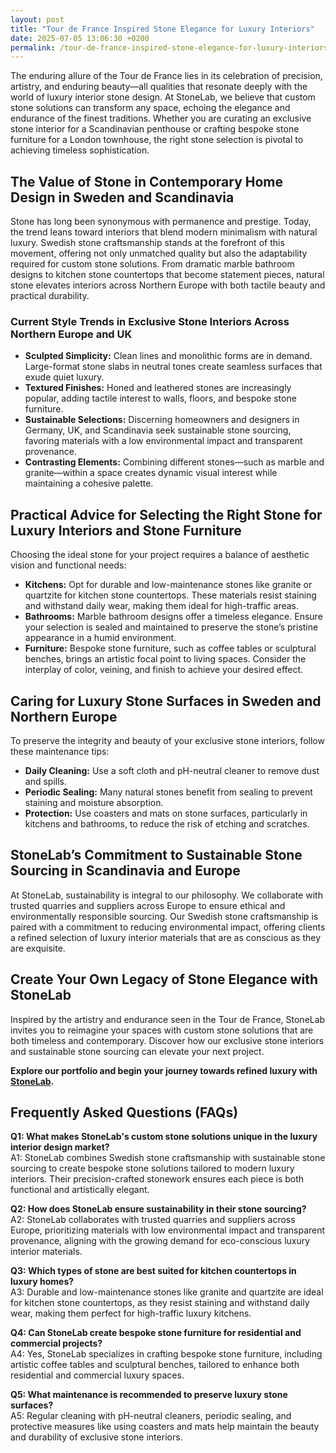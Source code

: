```yaml
---
layout: post
title: "Tour de France Inspired Stone Elegance for Luxury Interiors"
date: 2025-07-05 13:06:30 +0200
permalink: /tour-de-france-inspired-stone-elegance-for-luxury-interiors/
---
```

The enduring allure of the Tour de France lies in its celebration of precision, artistry, and enduring beauty—all qualities that resonate deeply with the world of luxury interior stone design. At StoneLab, we believe that custom stone solutions can transform any space, echoing the elegance and endurance of the finest traditions. Whether you are curating an exclusive stone interior for a Scandinavian penthouse or crafting bespoke stone furniture for a London townhouse, the right stone selection is pivotal to achieving timeless sophistication.

## The Value of Stone in Contemporary Home Design in Sweden and Scandinavia

Stone has long been synonymous with permanence and prestige. Today, the trend leans toward interiors that blend modern minimalism with natural luxury. Swedish stone craftsmanship stands at the forefront of this movement, offering not only unmatched quality but also the adaptability required for custom stone solutions. From dramatic marble bathroom designs to kitchen stone countertops that become statement pieces, natural stone elevates interiors across Northern Europe with both tactile beauty and practical durability.

### Current Style Trends in Exclusive Stone Interiors Across Northern Europe and UK

- **Sculpted Simplicity:** Clean lines and monolithic forms are in demand. Large-format stone slabs in neutral tones create seamless surfaces that exude quiet luxury.
- **Textured Finishes:** Honed and leathered stones are increasingly popular, adding tactile interest to walls, floors, and bespoke stone furniture.
- **Sustainable Selections:** Discerning homeowners and designers in Germany, UK, and Scandinavia seek sustainable stone sourcing, favoring materials with a low environmental impact and transparent provenance.
- **Contrasting Elements:** Combining different stones—such as marble and granite—within a space creates dynamic visual interest while maintaining a cohesive palette.

## Practical Advice for Selecting the Right Stone for Luxury Interiors and Stone Furniture

Choosing the ideal stone for your project requires a balance of aesthetic vision and functional needs:

- **Kitchens:** Opt for durable and low-maintenance stones like granite or quartzite for kitchen stone countertops. These materials resist staining and withstand daily wear, making them ideal for high-traffic areas.
- **Bathrooms:** Marble bathroom designs offer a timeless elegance. Ensure your selection is sealed and maintained to preserve the stone’s pristine appearance in a humid environment.
- **Furniture:** Bespoke stone furniture, such as coffee tables or sculptural benches, brings an artistic focal point to living spaces. Consider the interplay of color, veining, and finish to achieve your desired effect.

## Caring for Luxury Stone Surfaces in Sweden and Northern Europe

To preserve the integrity and beauty of your exclusive stone interiors, follow these maintenance tips:

- **Daily Cleaning:** Use a soft cloth and pH-neutral cleaner to remove dust and spills.
- **Periodic Sealing:** Many natural stones benefit from sealing to prevent staining and moisture absorption.
- **Protection:** Use coasters and mats on stone surfaces, particularly in kitchens and bathrooms, to reduce the risk of etching and scratches.

## StoneLab’s Commitment to Sustainable Stone Sourcing in Scandinavia and Europe

At StoneLab, sustainability is integral to our philosophy. We collaborate with trusted quarries and suppliers across Europe to ensure ethical and environmentally responsible sourcing. Our Swedish stone craftsmanship is paired with a commitment to reducing environmental impact, offering clients a refined selection of luxury interior materials that are as conscious as they are exquisite.

## Create Your Own Legacy of Stone Elegance with StoneLab

Inspired by the artistry and endurance seen in the Tour de France, StoneLab invites you to reimagine your spaces with custom stone solutions that are both timeless and contemporary. Discover how our exclusive stone interiors and sustainable stone sourcing can elevate your next project.

**Explore our portfolio and begin your journey towards refined luxury with [StoneLab](https://stonelab.se/).**

## Frequently Asked Questions (FAQs)

**Q1: What makes StoneLab's custom stone solutions unique in the luxury interior design market?**  
A1: StoneLab combines Swedish stone craftsmanship with sustainable stone sourcing to create bespoke stone solutions tailored to modern luxury interiors. Their precision-crafted stonework ensures each piece is both functional and artistically elegant.

**Q2: How does StoneLab ensure sustainability in their stone sourcing?**  
A2: StoneLab collaborates with trusted quarries and suppliers across Europe, prioritizing materials with low environmental impact and transparent provenance, aligning with the growing demand for eco-conscious luxury interior materials.

**Q3: Which types of stone are best suited for kitchen countertops in luxury homes?**  
A3: Durable and low-maintenance stones like granite and quartzite are ideal for kitchen stone countertops, as they resist staining and withstand daily wear, making them perfect for high-traffic luxury kitchens.

**Q4: Can StoneLab create bespoke stone furniture for residential and commercial projects?**  
A4: Yes, StoneLab specializes in crafting bespoke stone furniture, including artistic coffee tables and sculptural benches, tailored to enhance both residential and commercial luxury spaces.

**Q5: What maintenance is recommended to preserve luxury stone surfaces?**  
A5: Regular cleaning with pH-neutral cleaners, periodic sealing, and protective measures like using coasters and mats help maintain the beauty and durability of exclusive stone interiors.

<script type="application/ld+json">
{
  "@context": "https://schema.org",
  "@type": "BlogPosting",
  "headline": "Tour de France Inspired Stone Elegance for Luxury Interiors",
  "description": "Explore how StoneLab's custom stone solutions and exclusive interior stone design blend Swedish craftsmanship with sustainable sourcing to elevate luxury interiors across Scandinavia and Northern Europe.",
  "author": {
    "@type": "Person",
    "name": "StoneLab"
  },
  "publisher": {
    "@type": "Person",
    "name": "StoneLab"
  },
  "mainEntityOfPage": {
    "@type": "WebPage",
    "@id": "https://stonelab.se/"
  },
  "datePublished": "2024-06-01",
  "dateModified": "2024-06-01"
}
</script>

<script type="application/ld+json">
{
  "@context": "https://schema.org",
  "@type": "FAQPage",
  "mainEntity": [
    {
      "@type": "Question",
      "name": "What makes StoneLab's custom stone solutions unique in the luxury interior design market?",
      "acceptedAnswer": {
        "@type": "Answer",
        "text": "StoneLab combines Swedish stone craftsmanship with sustainable stone sourcing to create bespoke stone solutions tailored to modern luxury interiors. Their precision-crafted stonework ensures each piece is both functional and artistically elegant."
      }
    },
    {
      "@type": "Question",
      "name": "How does StoneLab ensure sustainability in their stone sourcing?",
      "acceptedAnswer": {
        "@type": "Answer",
        "text": "StoneLab collaborates with trusted quarries and suppliers across Europe, prioritizing materials with low environmental impact and transparent provenance, aligning with the growing demand for eco-conscious luxury interior materials."
      }
    },
    {
      "@type": "Question",
      "name": "Which types of stone are best suited for kitchen countertops in luxury homes?",
      "acceptedAnswer": {
        "@type": "Answer",
        "text": "Durable and low-maintenance stones like granite and quartzite are ideal for kitchen stone countertops, as they resist staining and withstand daily wear, making them perfect for high-traffic luxury kitchens."
      }
    },
    {
      "@type": "Question",
      "name": "Can StoneLab create bespoke stone furniture for residential and commercial projects?",
      "acceptedAnswer": {
        "@type": "Answer",
        "text": "Yes, StoneLab specializes in crafting bespoke stone furniture, including artistic coffee tables and sculptural benches, tailored to enhance both residential and commercial luxury spaces."
      }
    },
    {
      "@type": "Question",
      "name": "What maintenance is recommended to preserve luxury stone surfaces?",
      "acceptedAnswer": {
        "@type": "Answer",
        "text": "Regular cleaning with pH-neutral cleaners, periodic sealing, and protective measures like using coasters and mats help maintain the beauty and durability of exclusive stone interiors."
      }
    }
  ]
}
</script>